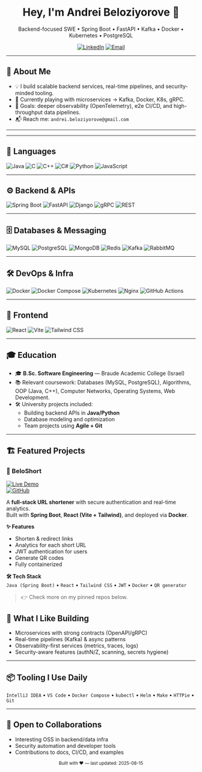 <!-- Profile Header -->
<h1 align="center">Hey, I'm Andrei Beloziyorove 👋</h1>
<p align="center">
  Backend-focused SWE • Spring Boot • FastAPI • Kafka • Docker • Kubernetes • PostgreSQL
</p>

<p align="center">
  <a href="https://www.linkedin.com/in/andrei-beloziorov/"><img alt="LinkedIn" src="https://img.shields.io/badge/-LinkedIn-0A66C2?logo=linkedin&logoColor=white"></a>
  <a href="mailto:andrei.beloziyorove@gmail.com"><img alt="Email" src="https://img.shields.io/badge/-Email-D14836?logo=gmail&logoColor=white"></a>
</p>

---

## 🚀 About Me
- 💡 I build scalable backend services, real-time pipelines, and security-minded tooling.  
- 🧰 Currently playing with microservices → Kafka, Docker, K8s, gRPC.  
- 🎯 Goals: deeper observability (OpenTelemetry), e2e CI/CD, and high-throughput data pipelines.  
- 📬 Reach me: `andrei.beloziyorove@gmail.com`

---


---

## 🧱 Languages
![Java](https://img.shields.io/badge/Java-ED8B00?logo=openjdk&logoColor=white)
![C](https://img.shields.io/badge/C-00599C?logo=c&logoColor=white)
![C++](https://img.shields.io/badge/C++-00599C?logo=cplusplus&logoColor=white)
![C#](https://img.shields.io/badge/C%23-239120?logo=csharp&logoColor=white)
![Python](https://img.shields.io/badge/Python-3776AB?logo=python&logoColor=white)
![JavaScript](https://img.shields.io/badge/JavaScript-F7DF1E?logo=javascript&logoColor=black)
<!-- (you said no TypeScript so leaving it out) -->

---

## ⚙️ Backend & APIs
![Spring Boot](https://img.shields.io/badge/Spring%20Boot-6DB33F?logo=springboot&logoColor=white)
![FastAPI](https://img.shields.io/badge/FastAPI-009688?logo=fastapi&logoColor=white)
![Django](https://img.shields.io/badge/Django-092E20?logo=django&logoColor=white)
![gRPC](https://img.shields.io/badge/gRPC-1c9?logo=google&logoColor=white)
![REST](https://img.shields.io/badge/REST-02569B?logo=postman&logoColor=white)

---

## 🗄️ Databases & Messaging
![MySQL](https://img.shields.io/badge/MySQL-4479A1?logo=mysql&logoColor=white)
![PostgreSQL](https://img.shields.io/badge/PostgreSQL-4169E1?logo=postgresql&logoColor=white)
![MongoDB](https://img.shields.io/badge/MongoDB-47A248?logo=mongodb&logoColor=white)
![Redis](https://img.shields.io/badge/Redis-DC382D?logo=redis&logoColor=white)
![Kafka](https://img.shields.io/badge/Apache%20Kafka-231F20?logo=apachekafka&logoColor=white)
![RabbitMQ](https://img.shields.io/badge/RabbitMQ-FF6600?logo=rabbitmq&logoColor=white)

---

## 🛠️ DevOps & Infra
![Docker](https://img.shields.io/badge/Docker-2496ED?logo=docker&logoColor=white)
![Docker Compose](https://img.shields.io/badge/Docker%20Compose-2496ED?logo=docker&logoColor=white)
![Kubernetes](https://img.shields.io/badge/Kubernetes-326CE5?logo=kubernetes&logoColor=white)
![Nginx](https://img.shields.io/badge/Nginx-009639?logo=nginx&logoColor=white)
![GitHub Actions](https://img.shields.io/badge/GitHub%20Actions-2088FF?logo=githubactions&logoColor=white)

---

## 🎨 Frontend
![React](https://img.shields.io/badge/React-20232A?logo=react&logoColor=61DAFB)
![Vite](https://img.shields.io/badge/Vite-646CFF?logo=vite&logoColor=white)
![Tailwind CSS](https://img.shields.io/badge/Tailwind-38B2AC?logo=tailwindcss&logoColor=white)

---

## 🎓 Education
- 🎓 **B.Sc. Software Engineering** — Braude Academic College (Israel)  
- 📚 Relevant coursework: Databases (MySQL, PostgreSQL), Algorithms, OOP (Java, C++), Computer Networks, Operating Systems, Web Development.  
- 🛠️ University projects included:  
  - Building backend APIs in **Java/Python**  
  - Database modeling and optimization  
  - Team projects using **Agile + Git**  

---

## 🏗️ Featured Projects

### 🔗 BeloShort
[![Live Demo](https://img.shields.io/badge/Live%20Demo-beloshort.link-blue?style=flat&logo=firefox)](https://beloshort.link)  
[![GitHub](https://img.shields.io/badge/Code-Repository-black?logo=github)](https://github.com/andreibel/shortLink)

A **full-stack URL shortener** with secure authentication and real-time analytics.  
Built with **Spring Boot**, **React (Vite + Tailwind)**, and deployed via **Docker**.  

**✨ Features**  
- Shorten & redirect links  
- Analytics for each short URL  
- JWT authentication for users  
- Generate QR codes  
- Fully containerized  

**🛠️ Tech Stack**  
`Java (Spring Boot)` • `React` • `Tailwind CSS` • `JWT` • `Docker` • `QR generator`


> 👉 Check more on my pinned repos below.


## 🧪 What I Like Building
- Microservices with strong contracts (OpenAPI/gRPC)
- Real-time pipelines (Kafka) & async patterns
- Observability-first services (metrics, traces, logs)
- Security-aware features (authN/Z, scanning, secrets hygiene)

---

## 📦 Tooling I Use Daily
`IntelliJ IDEA` • `VS Code` • `Docker Compose` • `kubectl` • `Helm` • `Make` • `HTTPie` • `Git`

---

## 🤝 Open to Collaborations
- Interesting OSS in backend/data infra
- Security automation and developer tools
- Contributions to docs, CI/CD, and examples

<!-- Footer -->
<div align="center">
  <sub>Built with ❤️ — last updated: <!-- DATE -->2025-08-15</sub>
</div>
